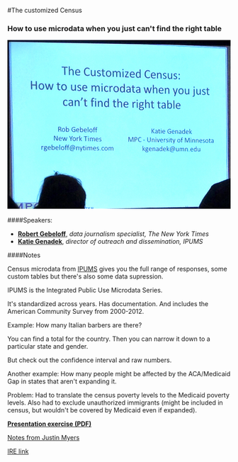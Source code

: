 #The customized Census

### How to use microdata when you just can't find the right table

![The customized Census title slide](img/1-5_title.jpg)

####Speakers:

* **[Robert Gebeloff][6764-001]**, *data journalism specialist, The New York Times*
* **[Katie Genadek][6764-002]**, *director of outreach and dissemination, IPUMS*


[6764-001]: https://twitter.com/gebeloffnyt
[6764-002]: http://usa.ipums.org/usa/cite.shtml

####Notes

Census microdata from [IPUMS](https://www.ipums.org/) gives you the full range of responses, some custom tables but there's also some data supression.

IPUMS is the Integrated Public Use Microdata Series.

It's standardized across years. Has documentation. And includes the American Community Survey from 2000-2012.

Example: How many Italian barbers are there?

You can find a total for the country. Then you can narrow it down to a particular state and gender.

But check out the confidence interval and raw numbers.

Another example: How many people might be affected by the ACA/Medicaid Gap in states that aren't expanding it.

Problem: Had to translate the census poverty levels to the Medicaid poverty levels. Also had to exclude unauthorized immigrants (might be included in census, but wouldn't be covered by Medicaid even if expanded).

**[Presentation exercise (PDF)](https://www.dropbox.com/s/wwmhsoj1qsqo3r7/Census.pdf)**

[Notes from Justin Myers](https://github.com/myersjustinc/nicar14-notes/blob/fa7dbe7b3d999a97c9a191fcf8ed9ff16f01f661/20140227_1400-the_customized_census.txt)

[IRE link](http://ire.org/events-and-training/event/973/1139/)